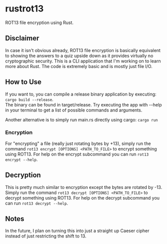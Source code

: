 # rustrot13
ROT13 file encryption using Rust.

## Disclaimer
In case it isn't obvious already, ROT13 file encryption is basically equivalent to showing the answers to a quiz upside down as it
provides virtually no cryptographic security. This is a CLI application that I'm working on to learn more about Rust.
The code is extremely basic and is mostly just file I/O.

## How to Use
If you want to, you can compile a release binary application by executing: `cargo build --release`.  
The binary can be found in target/release. Try executing the app with --help in your terminal to get a list of possible commands and arguments.  
  
Another alternative is to simply run main.rs directly using cargo: ```cargo run```  
  
### Encryption
For "encrypting" a file (really just rotating bytes by +13), simply run the command `rot13 encrypt [OPTIONS] <PATH_TO_FILE>` to encrypt something using ROT13. For help on the encrypt subcommand you can run `rot13 encrypt --help`.

## Decryption
This is pretty much similar to encryption except the bytes are rotated by -13. Simply run the command `rot13 decrypt [OPTIONS] <PATH_TO_FILE>` to decrypt something using
ROT13. For help on the decrypt subcommand you can run `rot13 decrypt --help`.

## Notes
In the future, I plan on turning this into just a straight up Caeser cipher instead of just restricting the shift to 13.
